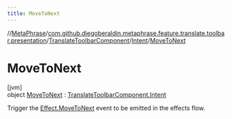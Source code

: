 ```yaml
---
title: MoveToNext
---
```

//[MetaPhrase](../../../../../index.html)/[com.github.diegoberaldin.metaphrase.feature.translate.toolbar.presentation](../../../index.html)/[TranslateToolbarComponent](../../index.html)/[Intent](../index.html)/[MoveToNext](index.html)



# MoveToNext



[jvm]\
object [MoveToNext](index.html) : [TranslateToolbarComponent.Intent](../index.html)

Trigger the [Effect.MoveToNext](../../-effect/-move-to-next/index.html) event to be emitted in the effects flow.


